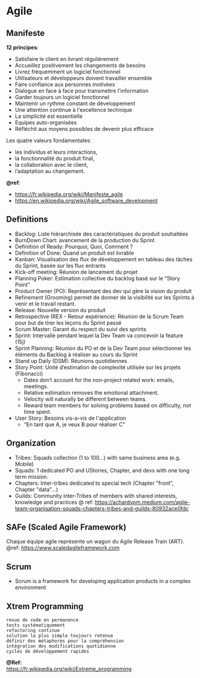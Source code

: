 # Agile

## Manifeste
**12 principes**:
- Satisfaire le client en livrant régulièrement
- Accueillez positivement les changements de besoins
- Livrez fréquemment un logiciel fonctionnel
- Utilisateurs et développeurs doivent travailler ensemble
- Faire confiance aux personnes motivées
- Dialogue en face à face pour transmettre l'information
- Garder toujours un logiciel fonctionnel
- Maintenir un rythme constant de développement
- Une attention continue à l'excellence technique
- La simplicité est essentielle
- Equipes auto-organisées
- Réfléchit aux moyens possibles de devenir plus efficace  
  
Les quatre valeurs fondamentales:
- les individus et leurs interactions,
- la fonctionnalité du produit final,
- la collaboration avec le client,
- l’adaptation au changement.

**@ref**: 
- https://fr.wikipedia.org/wiki/Manifeste_agile  
- https://en.wikipedia.org/wiki/Agile_software_development

## Definitions
- Backlog: Liste hiérarchisée des caractéristiques du produit souhaitées
- BurnDown Chart: avancement de la production du Sprint
- Definition of Ready: Pourquoi, Quoi, Comment ?
- Definition of Done: Quand un produit est livrable
- Kanban: Visualisation des flux de développement en tableau des tâches du Sprint, basée sur les flux entrants
- Kick-off meeting: Réunion de lancement du projet
- Planning Poker: Estimation collective du backlog basé sur le "Story Point"
- Product Owner (PO): Représentant des dev qui gère la vision du produit
- Refinement (Grooming) permet de donner de la visibilité sur les Sprints à venir et le travail restant.
- Release: Nouvelle version du produit
- Retrospective (REX - Retour expérience): Réunion de la Scrum Team pour but de tirer les leçons du Sprint passé
- Scrum Master: Garant du respect du suivi des sprints
- Sprint: Intervalle pendant lequel la Dev Team va concevoir la feature (15j)
- Sprint Planning: Réunion du PO et de la Dev Team pour sélectionner les éléments du Backlog à réaliser au cours du Sprint
- Stand up Daily (DSM): Réunions quotidiennes
- Story Point: Unité d’estimation de complexité utilisée sur les projets (Fibonacci)
  + Dates don’t account for the non-project related work: emails, meetings.
  + Relative estimation removes the emotional attachment.
  + Velocity will naturally be different between teams.
  + Reward team members for solving problems based on difficulty, not time spent. 
- User Story: Besoins vis-a-vis de l'application
  + “En tant que A, je veux B pour réaliser C”

## Organization
- Tribes: Squads collection (1 to 100...) with same business area (e.g. Mobile)
- Squads: 1 dedicated PO and UStories, Chapter, and devs with one long term mission.
- Chapters: Inter-tribes dedicated to special tech (Chapter "front", Chapter "data"...)
- Guilds: Community inter-Tribes of members with shared interests, knowledge and practices
@ ref: https://achardypm.medium.com/agile-team-organisation-squads-chapters-tribes-and-guilds-80932ace0fdc

## SAFe (Scaled Agile Framework)
Chaque équipe agile représente un wagon du Agile Release Train (ART).
@ref: https://www.scaledagileframework.com

## Scrum
- Scrum is a framework for developing application products in a complex environment

## Xtrem Programming
    revue de code en permanence
    tests systématiquement 
    refactoring continue
    solution la plus simple toujours retenue
    définir des métaphores pour la compréhension
    intégration des modifications quotidienne
    cycles de développement rapides

**@Ref:**  
https://fr.wikipedia.org/wiki/Extreme_programming
